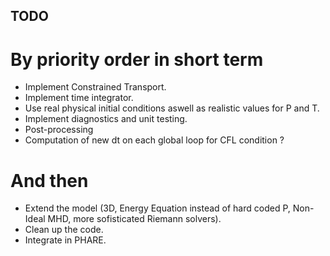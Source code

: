 ## TODO

# By priority order in short term
- Implement Constrained Transport.
- Implement time integrator.
- Use real physical initial conditions aswell as realistic values for P and T.
- Implement diagnostics and unit testing.
- Post-processing
- Computation of new dt on each global loop for CFL condition ?

# And then
- Extend the model (3D, Energy Equation instead of hard coded P, Non-Ideal MHD, more sofisticated Riemann solvers).
- Clean up the code.
- Integrate in PHARE.